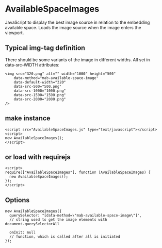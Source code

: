 # AvailableSpaceImages
JavaScript to display the best image source in relation to the embedding available space.
Loads the image source when the image enters the viewport.

## Typical img-tag definition

There should be some variants of the image in different widths. All set in data-src-WIDTH attributes:

```
<img src="320.png" alt="" width="1000" height="500"
	data-method="mab-available-space-image"
	data-default-width="320"
	data-src-500="500.png"
	data-src-1000="1000.png"
	data-src-1500="1500.png"
	data-src-2000="2000.png"
/>
```

## make instance

```
<script src="AvailableSpaceImages.js" type="text/javascript"></script>
<script>
new AvailableSpaceImages();
</script>
```

## or load with requirejs

```
<script>
require(["AvailableSpaceImages"], function (AvailableSpaceImages) {
  new AvailableSpaceImages();
});
</script>
```

## Options

```
new AvailableSpaceImages({
  querySelector: "[data-method=\"mab-available-space-image\"]",
  // string used to get the image elements with document.querySelectorAll
  
  onInit: null
  // function, which is called after all is initiated
});
```
